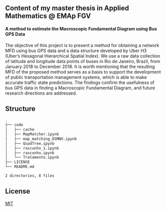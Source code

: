 ## Content of my master thesis in Applied Mathematics @ EMAp FGV
#### A method to estimate the Macroscopic Fundamental Diagram using Bus GPS Data

The objective of this project is to present a method for obtaining a network MFD using bus GPS data and a data structure developed by Uber H3 (Uber’s Hexagonal Hierarchical Spatial Index). We use a raw data collection of latitude and longitude data points of buses in Rio de Janeiro, Brazil, from January 2018 to December 2018. It is worth mentioning that the resulting MFD of the proposed method serves as a basis to support the development of public transportation management systems, which is able to make accurate traffic state predictions. The findings confirm the usefulness of bus GPS data in finding a Macroscopic Fundamental Diagram, and future research directions are addressed.

## Structure

```bash
.
├── code
│   ├── cache
│   ├── MapMatcher.ipynb
│   ├── map_matching_OSMNX.ipynb
│   ├── QuadTree.ipynb
│   ├── rascunho_1.ipynb
│   ├── rascunho.ipynb
│   └── Tratamento.ipynb
├── LICENSE
└── README.md

2 directories, 8 files

```

## License
[MIT](https://choosealicense.com/licenses/mit/)
